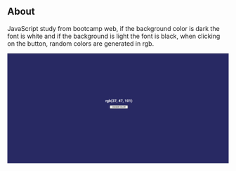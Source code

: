 ## About
JavaScript study from bootcamp web, if the background color is dark the font is white and if the background is light the font is black, when clicking on the button, random colors are generated in rgb.

![alt text](./img/pager.png)
